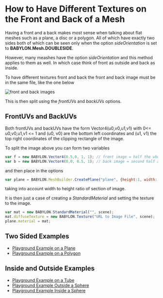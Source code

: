 # How to Have Different Textures on the Front and Back of a Mesh

Having a front and a back makes most sense when talking about flat meshes such as a plane, a disc or a polygon. All of which have exactly two sides both of which can be seen only when the option _sideOrientation_ is set to **BABYLON.Mesh.DOUBLESIDE**.

However, many meashes have the option _sideOrientation_ and this method applies to them as well. In which case think of front as outside and back as inside.

To have different textures front and back the front and back image must be in the same file, like the one below

![front and back images](/img/how_to/different-material-front-back/card.jpg)

This is then split using the _frontUVs_ and _backUVs_ options.


## FrontUVs and BackUVs

Both frontUVs and backUVs have the form Vector4(u0,v0,u1,v1) with 0&lt;=  u0,v0,u1,v1 &lt;= 1 and 
(u0, v0) are the bottom left coordinates and (u1, v1) the top right coordinates of the clipping rectangle 
of the image.

To split the image above you can form two variables

```javascript
var f = new BABYLON.Vector4(0.5,0, 1, 1); // front image = half the whole image along the width 
var b = new BABYLON.Vector4(0,0, 0.5, 1); // back image = second half along the width 
```

and then place in the options

```javascript
var plane = BABYLON.MeshBuilder.CreatePlane("plane", {height:1, width: 0.665, sideOrientation: BABYLON.Mesh.DOUBLESIDE, frontUVs: f, backUVs: b}, scene);
```

taking into account width to height ratio of section of image.

It is then just a case of creating a _StandardMaterial_ and setting the texture to the image.

```javascript
var mat = new BABYLON.StandardMaterial("", scene);
mat.diffuseTexture = new BABYLON.Texture("URL to Image File", scene);
plane.material = mat;
```

## Two Sided Examples

* [Playground Example on a Plane](https://www.babylonjs-playground.com/#LXZPJK#3)
* [Playground Example on a Polygon](https://playground.babylonjs.com/#4G18GY#2)

## Inside and Outside Examples

* [Playground Example on a Tube](https://www.babylonjs-playground.com/#165IV6#74)
* [Playground Example Outside a Sphere](https://www.babylonjs-playground.com/#K6M44R#3)
* [Playground Example Inside a Sphere](https://www.babylonjs-playground.com/#K6M44R#4)



